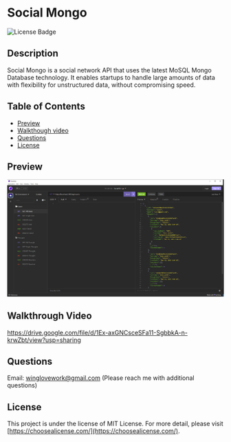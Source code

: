 # Social Mongo
![License Badge](https://img.shields.io/badge/license-MIT%20License-lightgreen)


## Description

Social Mongo is a social network API that uses the latest MoSQL Mongo Database technology. It enables startups to handle large amounts of data with flexibility for unstructured data, without compromising speed.


## Table of Contents

- [Preview](#preview)
- [Walkthough video](#walkthrough-video)
- [Questions](#questions)
- [License](#license)



## Preview

![Screenshot](https://github.com/winglovecola/social-mongo/blob/main/public/src/img/screenshot.jpg?raw=true)



## Walkthrough Video

https://drive.google.com/file/d/1Ex-axGNCsceSFa11-SgbbkA-n-krwZbt/view?usp=sharing


## Questions

Email: winglovework@gmail.com (Please reach me with additional questions)


## License

This project is under the license of MIT License. For more detail, please visit [https://choosealicense.com/](https://choosealicense.com/).







